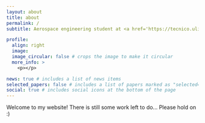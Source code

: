 ```yaml
---
layout: about
title: about
permalink: /
subtitle: Aerospace engineering student at <a href='https://tecnico.ulisboa.pt/en/'>Instituto Superior Técnico</a>

profile:
  align: right
  image:
  image_circular: false # crops the image to make it circular
  more_info: >
    <p></p>

news: true # includes a list of news items
selected_papers: false # includes a list of papers marked as "selected={true}"
social: true # includes social icons at the bottom of the page
---
```


Welcome to my website! There is still some work left to do... Please hold on :)